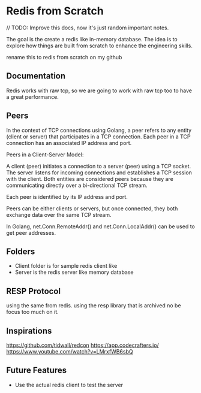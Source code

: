 # Redis from Scratch

// TODO: Improve this docs, now it's just random important notes.

The goal is the create a redis like in-memory database. The idea is to explore how things are built from scratch to enhance the engineering skills.


rename this to redis from scratch on my github

## Documentation

Redis works with raw tcp, so we are going to work with raw tcp too to have a great performance.

## Peers

In the context of TCP connections using Golang, a peer refers to any entity (client or server) that participates in a TCP connection. Each peer in a TCP connection has an associated IP address and port.

Peers in a Client-Server Model:

A client (peer) initiates a connection to a server (peer) using a TCP socket.
The server listens for incoming connections and establishes a TCP session with the client.
Both entities are considered peers because they are communicating directly over a bi-directional TCP stream.

Each peer is identified by its IP address and port.

Peers can be either clients or servers, but once connected, they both exchange data over the same TCP stream.

In Golang, net.Conn.RemoteAddr() and net.Conn.LocalAddr() can be used to get peer addresses.

## Folders
- Client folder is for sample redis client like
- Server is the redis server like memory database


## RESP Protocol

using the same from redis. using the resp library that is archived no be focus too much on it.


## Inspirations
https://github.com/tidwall/redcon
https://app.codecrafters.io/
https://www.youtube.com/watch?v=LMrxfWB6sbQ


## Future Features
- Use the actual redis client to test the server
